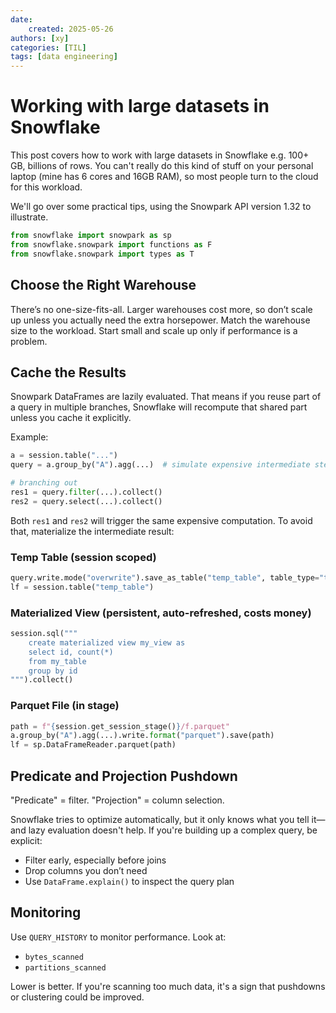 ```yaml
---
date:
    created: 2025-05-26
authors: [xy]
categories: [TIL]
tags: [data engineering]
---
```


# Working with large datasets in Snowflake
<!-- more -->
This post covers how to work with large datasets in Snowflake e.g. 100+ GB, billions of rows. You can't really do this kind of stuff on your personal laptop (mine has 6 cores and 16GB RAM), so most people turn to the cloud for this workload.

We'll go over some practical tips, using the Snowpark API version 1.32 to illustrate.

```python
from snowflake import snowpark as sp
from snowflake.snowpark import functions as F
from snowflake.snowpark import types as T
```

## Choose the Right Warehouse

There’s no one-size-fits-all. Larger warehouses cost more, so don’t scale up unless you actually need the extra horsepower. Match the warehouse size to the workload. Start small and scale up only if performance is a problem.

## Cache the Results

Snowpark DataFrames are lazily evaluated. That means if you reuse part of a query in multiple branches, Snowflake will recompute that shared part unless you cache it explicitly.

Example:

```py
a = session.table("...")
query = a.group_by("A").agg(...)  # simulate expensive intermediate step, and this line won't execute anything yet due to lazy evaluation

# branching out
res1 = query.filter(...).collect()
res2 = query.select(...).collect()
```

Both `res1` and `res2` will trigger the same expensive computation. To avoid that, materialize the intermediate result:

### Temp Table (session scoped)

```py
query.write.mode("overwrite").save_as_table("temp_table", table_type="temporary")
lf = session.table("temp_table")
```

### Materialized View (persistent, auto-refreshed, costs money)

```py
session.sql("""
    create materialized view my_view as
    select id, count(*)
    from my_table
    group by id
""").collect()
```

### Parquet File (in stage)

```py
path = f"{session.get_session_stage()}/f.parquet"
a.group_by("A").agg(...).write.format("parquet").save(path)
lf = sp.DataFrameReader.parquet(path)
```

## Predicate and Projection Pushdown

"Predicate" = filter. "Projection" = column selection.

Snowflake tries to optimize automatically, but it only knows what you tell it—and lazy evaluation doesn't help. If you're building up a complex query, be explicit:

* Filter early, especially before joins
* Drop columns you don’t need
* Use `DataFrame.explain()` to inspect the query plan

## Monitoring

Use `QUERY_HISTORY` to monitor performance. Look at:

* `bytes_scanned`
* `partitions_scanned`

Lower is better. If you're scanning too much data, it's a sign that pushdowns or clustering could be improved.
